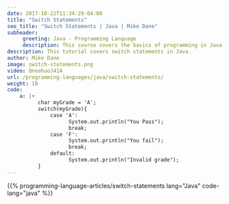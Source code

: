 ```yaml
---
date: 2017-10-22T11:34:29-04:00
title: "Switch Statements"
seo_title: "Switch Statements | Java | Mike Dane"
subheader:
     greeting: Java - Programming Language
     description: This course covers the basics of programming in Java. Work your way through the videos/articles and I'll teach you everything you need to know to start your programming journey!
description: This tutorial covers switch statements in Java.
author: Mike Dane
image: switch-statements.png
video: QneahuoJ41A
url: /programming-languages/java/switch-statements/
weight: 18
code:
    a: |+
          char myGrade = 'A';
          switch(myGrade){
              case 'A':
                    System.out.println("You Pass");
                    break;
              case 'F':
                    System.out.println("You fail");
                    break;
              default:
                    System.out.println("Invalid grade");
          }
---
```


{{% programming-language-articles/switch-statements lang="Java" code-lang="java" %}}
